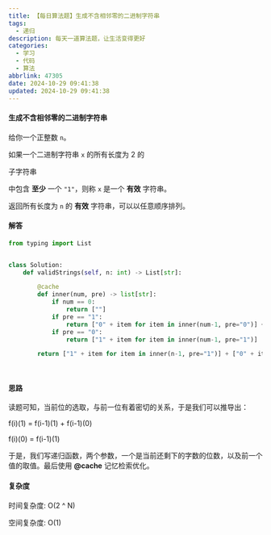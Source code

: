 ```yaml
---
title: 【每日算法题】生成不含相邻零的二进制字符串
tags:
  - 递归
description: 每天一道算法题，让生活变得更好
categories:
  - 学习
  - 代码
  - 算法
abbrlink: 47305
date: 2024-10-29 09:41:38
updated: 2024-10-29 09:41:38
---
```


#### 生成不含相邻零的二进制字符串

给你一个正整数 `n`。

如果一个二进制字符串 `x` 的所有长度为 2 的

子字符串

中包含 **至少** 一个 `"1"`，则称 `x` 是一个 **有效** 字符串。

返回所有长度为 `n` 的 **有效** 字符串，可以以任意顺序排列。

#### 解答

```python
from typing import List


class Solution:
    def validStrings(self, n: int) -> List[str]:

        @cache
        def inner(num, pre) -> list[str]:
            if num == 0:
                return [""]
            if pre == "1":
                return ["0" + item for item in inner(num-1, pre="0")] + ["1" + item for item in inner(num-1, pre="1")]
            if pre == "0":
                return ["1" + item for item in inner(num-1, pre="1")]

        return ["1" + item for item in inner(n-1, pre="1")] + ["0" + item for item in inner(n-1, pre="0")]

 
```

#### 思路

读题可知，当前位的选取，与前一位有着密切的关系，于是我们可以推导出：

f(i)(1) = f(i-1)(1) + f(i-1)(0)

f(i)(0) = f(i-1)(1)

于是，我们写递归函数，两个参数，一个是当前还剩下的字数的位数，以及前一个值的取值。最后使用 **@cache** 记忆检索优化。

#### 复杂度

时间复杂度: O(2 ^ N)

空间复杂度: O(1)
